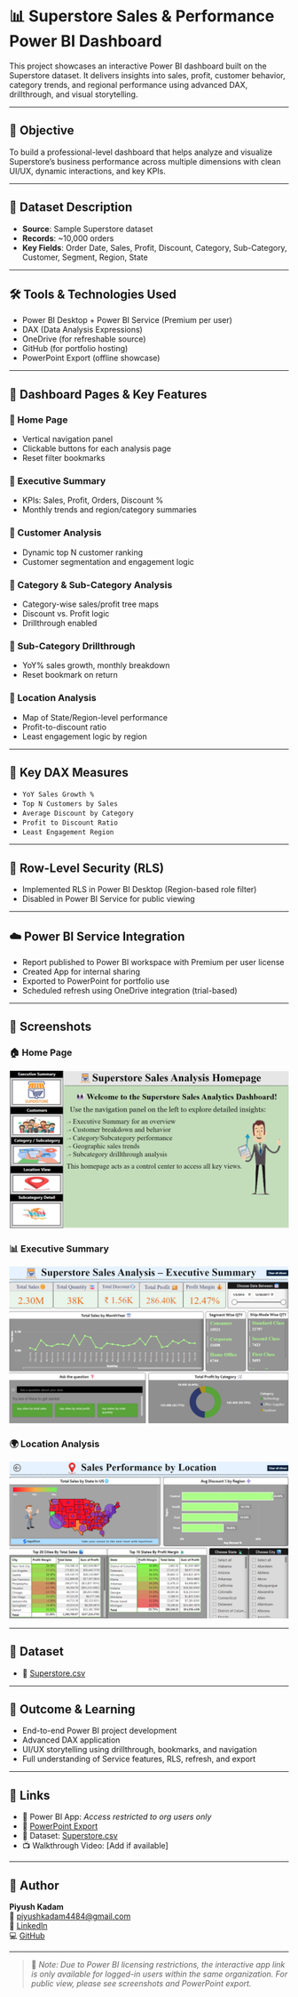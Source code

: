 # 📊 Superstore Sales & Performance Power BI Dashboard

This project showcases an interactive Power BI dashboard built on the Superstore dataset. It delivers insights into sales, profit, customer behavior, category trends, and regional performance using advanced DAX, drillthrough, and visual storytelling.

---

## 🎯 Objective

To build a professional-level dashboard that helps analyze and visualize Superstore’s business performance across multiple dimensions with clean UI/UX, dynamic interactions, and key KPIs.

---

## 📁 Dataset Description

- **Source**: Sample Superstore dataset  
- **Records**: ~10,000 orders  
- **Key Fields**: Order Date, Sales, Profit, Discount, Category, Sub-Category, Customer, Segment, Region, State

---

## 🛠 Tools & Technologies Used

- Power BI Desktop + Power BI Service (Premium per user)
- DAX (Data Analysis Expressions)
- OneDrive (for refreshable source)
- GitHub (for portfolio hosting)
- PowerPoint Export (offline showcase)

---

## 🧩 Dashboard Pages & Key Features

### 🔹 Home Page
- Vertical navigation panel
- Clickable buttons for each analysis page
- Reset filter bookmarks

### 🔹 Executive Summary
- KPIs: Sales, Profit, Orders, Discount %
- Monthly trends and region/category summaries

### 🔹 Customer Analysis
- Dynamic top N customer ranking
- Customer segmentation and engagement logic

### 🔹 Category & Sub-Category Analysis
- Category-wise sales/profit tree maps
- Discount vs. Profit logic
- Drillthrough enabled

### 🔹 Sub-Category Drillthrough
- YoY% sales growth, monthly breakdown
- Reset bookmark on return

### 🔹 Location Analysis
- Map of State/Region-level performance
- Profit-to-discount ratio
- Least engagement logic by region

---

## 🧮 Key DAX Measures

- `YoY Sales Growth %`
- `Top N Customers by Sales`
- `Average Discount by Category`
- `Profit to Discount Ratio`
- `Least Engagement Region`

---

## 🔐 Row-Level Security (RLS)

- Implemented RLS in Power BI Desktop (Region-based role filter)
- Disabled in Power BI Service for public viewing

---

## ☁️ Power BI Service Integration

- Report published to Power BI workspace with Premium per user license
- Created App for internal sharing
- Exported to PowerPoint for portfolio use
- Scheduled refresh using OneDrive integration (trial-based)

---

## 📸 Screenshots

### 🏠 Home Page  
![Home Page](Dashboard%20SS/Homepage.png)

### 📊 Executive Summary  
![Executive Summary](Dashboard%20SS/Executive%20Summary.png)

### 🌍 Location Analysis  
![Location View](Dashboard%20SS/Location%20View.png)

---

## 📁 Dataset

- 📄 [Superstore.csv](Superstore.csv)

---

## 🚀 Outcome & Learning

- End-to-end Power BI project development
- Advanced DAX application
- UI/UX storytelling using drillthrough, bookmarks, and navigation
- Full understanding of Service features, RLS, refresh, and export

---

## 🔗 Links

- 🔎 Power BI App: *Access restricted to org users only*  
- 📄 [PowerPoint Export](https://docs.google.com/presentation/d/1wUk0hlQo9fRObBFRDFo4DBMBoflKJsJ6/edit?usp=drive_link&ouid=105620746628215143734&rtpof=true&sd=true)  
- 📁 Dataset: [Superstore.csv](Superstore.csv)  
- 📺 Walkthrough Video: [Add if available]

---

## 👤 Author

**Piyush Kadam**  
📧 piyushkadam4484@gmail.com  
🔗 [LinkedIn](https://www.linkedin.com/in/piyushkadam4)  
💻 [GitHub](https://github.com/your-username)

---

> 📌 _Note: Due to Power BI licensing restrictions, the interactive app link is only available for logged-in users within the same organization. For public view, please see screenshots and PowerPoint export._

